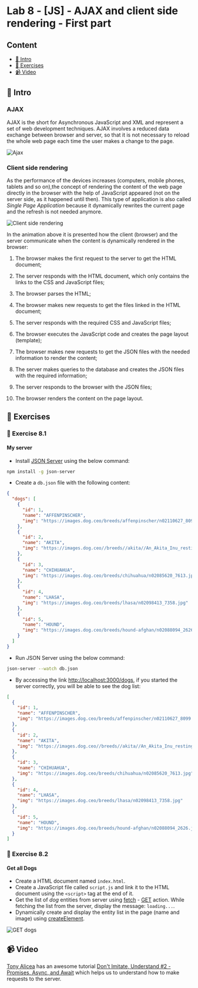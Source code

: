# Lab 8 - [JS] - AJAX and client side rendering - First part

## Content

- [🦉 Intro](#-Intro)
- [🎢 Exercises](#-Exercises)
- [📹 Video](#-Video)

## 🦉 Intro

### AJAX

AJAX is the short for Asynchronous JavaScript and XML and represent a set of web development techniques. AJAX involves a reduced data exchange between browser and server, so that it is not necessary to reload the whole web page each time the user makes a change to the page.

![Ajax](AJAX-animation.gif)

### Client side rendering

As the performance of the devices increases (computers, mobile phones, tablets and so on),the concept of rendering the content of the web page directly in the browser with the help of JavaScript appeared (not on the server side, as it happened until then). This type of application is also called *Single Page Application* because it dynamically rewrites the current page and the refresh is not needed anymore.

![Client side rendering](Client-side-rendering-animation.gif)

In the animation above it is presented how the client (browser) and the server communicate when the content is dynamically rendered in the browser:

 1. The browser makes the first request to the server to get the HTML document;

 2. The server responds with the HTML document, which only contains the links to the CSS and JavaScript files;

 3. The browser parses the HTML;

 4. The browser makes new requests to get the files linked in the HTML document;

 5. The server responds with the required CSS and JavaScript files;

 6. The browser executes the JavaScript code and creates the page layout (template);

 7. The browser makes new requests to get the JSON files with the needed information to render the content;

 8. The server makes queries to the database and creates the JSON files with the required information;

 9. The server responds to the browser with the JSON files;

 10. The browser renders the content on the page layout.

## 🎢 Exercises

### 💪  Exercise 8.1

#### My server

- Install [JSON Server](https://github.com/typicode/json-server) using the below command:

```bash
npm install -g json-server
```

- Create a `db.json` file with the following content:

```json
{
  "dogs": [
    {
      "id": 1,
      "name": "AFFENPINSCHER",
      "img": "https://images.dog.ceo/breeds/affenpinscher/n02110627_8099.jpg"
    },
    {
      "id": 2,
      "name": "AKITA",
      "img": "https://images.dog.ceo//breeds//akita//An_Akita_Inu_resting.jpg"
    },
    {
      "id": 3,
      "name": "CHIHUAHUA",
      "img": "https://images.dog.ceo/breeds/chihuahua/n02085620_7613.jpg"
    },
    {
      "id": 4,
      "name": "LHASA",
      "img": "https://images.dog.ceo/breeds/lhasa/n02098413_7358.jpg"
    },
    {
      "id": 5,
      "name": "HOUND",
      "img": "https://images.dog.ceo/breeds/hound-afghan/n02088094_2626.jpg"
    }
  ]
}
```

- Run JSON Server using the below command:

```bash
json-server --watch db.json
```

- By accessing the link [http://localhost:3000/dogs](http://localhost:3000/dogs), if you started the server correctly, you will be able to see the dog list:

```json
[
  {
    "id": 1,
    "name": "AFFENPINSCHER",
    "img": "https://images.dog.ceo/breeds/affenpinscher/n02110627_8099.jpg"
  },
  {
    "id": 2,
    "name": "AKITA",
    "img": "https://images.dog.ceo//breeds//akita//An_Akita_Inu_resting.jpg"
  },
  {
    "id": 3,
    "name": "CHIHUAHUA",
    "img": "https://images.dog.ceo/breeds/chihuahua/n02085620_7613.jpg"
  },
  {
    "id": 4,
    "name": "LHASA",
    "img": "https://images.dog.ceo/breeds/lhasa/n02098413_7358.jpg"
  },
  {
    "id": 5,
    "name": "HOUND",
    "img": "https://images.dog.ceo/breeds/hound-afghan/n02088094_2626.jpg"
  }
]
```

### 💪  Exercise 8.2

#### Get all Dogs

- Create a HTML document named `index.html`.
- Create a JavaScript file called `script.js` and link it to the HTML document using the `<script>` tag at the end of it.
- Get the list of _dog_ entities from server using [fetch](https://developers.google.com/web/updates/2015/03/introduction-to-fetch) - [GET](https://spring.io/understanding/REST#get) action. While fetching the list from the server, display the message: `loading...`.
- Dynamically create and display the entity list in the page (name and image) using [createElement](https://developer.mozilla.org/en-US/docs/Web/API/Document/createElement).

![GET dogs](GET-dogs-animation.gif)

## 📹 Video

[Tony Alicea](https://twitter.com/anthonypalicea) has an awesome tutorial [Don't Imitate, Understand #2 - Promises, Async, and Await](https://www.youtube.com/watch?v=fyGSyqEX2dw&t=146s) which helps us to understand how to make requests to the server.
